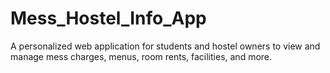 # Mess_Hostel_Info_App
A personalized web application for students and hostel owners to view and manage mess charges, menus, room rents, facilities, and more.
